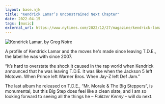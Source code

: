 ```yaml
---
layout: base.njk
title: "Kendrick Lamar’s Unconstrained Next Chapter"
date: 2022-04-15
tags: [music]
external_url: https://www.nytimes.com/2022/12/27/magazine/kendrick-lamar-dave-free.html
---
```

![Kendrick Lamar, by Greg Noire](/assets/links/kendrick-lamar.webp "Kendrick Lamar, by Greg Noire")

A profile of Kendrick Lamar and the moves he's made since leaving T.D.E., the label he was with since 2007. 



“It’s hard to overstate the shock it caused in the rap world when Kendrick announced that he was leaving T.D.E. It was like when the Jackson 5 left Motown. When Prince left Warner Bros. When Jay-Z left Def Jam.”



The last album he released on T.D.E., “Mr. Morale & The Big Steppers”, is monumental, but this Big Step does feel like a clean slate, and I am so looking forward to seeing all the things he – _Pulitzer Kenny_ – will do next.